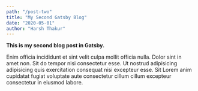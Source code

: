 ```yaml
---
path: "/post-two"
title: "My Second Gatsby Blog"
date: "2020-05-01"
author: "Harsh Thakur"
---
```


**This is my second blog post in Gatsby.**

Enim officia incididunt et sint velit culpa mollit officia nulla. Dolor sint in amet non. Sit do tempor nisi consectetur esse. Ut nostrud adipisicing adipisicing quis exercitation consequat nisi excepteur esse. Sit Lorem anim cupidatat fugiat voluptate aute consectetur cillum cillum excepteur consectetur in eiusmod labore.
